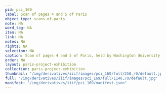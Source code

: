 ```yaml
---
pid: pci_169
label: Scan of pages 4 and 5 of Paris
object_type: scans-of-paris
note: NA
word_tag: NA
item: NA
link: NA
notes: NA
rights: NA
selection: NA
caption: Scan of pages 4 and 5 of Paris, held by Washington University Libraries
order: NA
layout: paris-project-exhibition
collection: paris-project-exhibition
thumbnail: "/img/derivatives/iiif/images/pci_169/full/250,/0/default.jpg"
full: "/img/derivatives/iiif/images/pci_169/full/1140,/0/default.jpg"
manifest: "/img/derivatives/iiif/pci_169/manifest.json"
---
```

